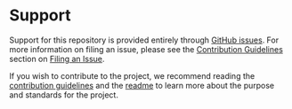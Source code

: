 # Support

Support for this repository is provided entirely through [GitHub issues][issues]. For more information on filing an
issue, please see the [Contribution Guidelines][contributing] section on [Filing an Issue][contributing-issue].

If you wish to contribute to the project, we recommend reading the [contribution guidelines][contributing] and the
[readme][readme] to learn more about the purpose and standards for the project.


[readme]:             https://github.com/andrewvaughan/devops/blob/master/README.md
[contributing]:       https://github.com/andrewvaughan/devops/blob/master/CONTRIBUTING.md
[contributing-issue]: https://github.com/andrewvaughan/devops/blob/master/CONTRIBUTING.md#ways-to-contribute

[issues]:             https://github.com/andrewvaughan/devops/issues
